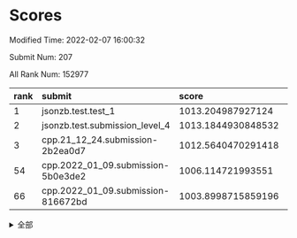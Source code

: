 # Scores

Modified Time: 2022-02-07 16:00:32

Submit Num: 207

All Rank Num: 152977

| rank |               submit               |       score        |       sigma        | pk_num |
| :--- | :--------------------------------- | :----------------- | :----------------- | :----- |
| 1    | jsonzb.test.test_1                 | 1013.204987927124  | 0.8324037321180824 | 2959   |
| 2    | jsonzb.test.submission_level_4     | 1013.1844930848532 | 0.7884686284851583 | 2953   |
| 3    | cpp.21_12_24.submission-2b2ea0d7   | 1012.5640470291418 | 0.7871909524872504 | 2952   |
| 54   | cpp.2022_01_09.submission-5b0e3de2 | 1006.114721993551  | 0.7221858502177986 | 2954   |
| 66   | cpp.2022_01_09.submission-816672bd | 1003.8998715859196 | 0.7212196186967927 | 2957   |


<details>
<summary>全部</summary>

| rank |                 submit                 |       score        |       sigma        | pk_num |
| :--- | :------------------------------------- | :----------------- | :----------------- | :----- |
| 1    | jsonzb.test.test_1                     | 1013.204987927124  | 0.8324037321180824 | 2959   |
| 2    | jsonzb.test.submission_level_4         | 1013.1844930848532 | 0.7884686284851583 | 2953   |
| 3    | cpp.21_12_24.submission-2b2ea0d7       | 1012.5640470291418 | 0.7871909524872504 | 2952   |
| 4    | gobigger.level_3.submission_level_3_18 | 1012.2101571171243 | 0.7853467072298034 | 2957   |
| 5    | gobigger.level_3.submission_level_3_25 | 1011.069161187474  | 0.7748397168432727 | 2954   |
| 6    | gobigger.level_3.submission_level_3_44 | 1010.9771896434285 | 0.7646132759103988 | 2954   |
| 7    | gobigger.level_3.submission_level_3_30 | 1010.8427060582086 | 0.7945323875790327 | 2958   |
| 8    | gobigger.level_3.submission_level_3_5  | 1010.5671346155158 | 0.7547999572504582 | 2953   |
| 9    | gobigger.level_3.submission_level_3_34 | 1010.5067890007732 | 0.77578801138048   | 2959   |
| 10   | gobigger.level_3.submission_level_3_29 | 1010.3940415806478 | 0.7568619188063224 | 2953   |
| 11   | gobigger.level_3.submission_level_3_45 | 1010.3122911194565 | 0.7685402820628893 | 2954   |
| 12   | gobigger.level_3.submission_level_3_8  | 1010.2593291092255 | 0.7688682383537571 | 2953   |
| 13   | gobigger.level_3.submission_level_3_14 | 1010.2364912163738 | 0.7533414246902791 | 2957   |
| 14   | gobigger.level_3.submission_level_3_33 | 1010.221086115827  | 0.7544878425999321 | 2959   |
| 15   | gobigger.level_3.submission_level_3_36 | 1010.2056105235907 | 0.7588903044266688 | 2955   |
| 16   | gobigger.level_3.submission_level_3_1  | 1010.1426163653538 | 0.7477179165985984 | 2953   |
| 17   | gobigger.level_3.submission_level_3_16 | 1010.1069068899251 | 0.7382302592209418 | 2959   |
| 18   | gobigger.level_3.submission_level_3_19 | 1010.043282256239  | 0.7704951464599464 | 2961   |
| 19   | gobigger.level_3.submission_level_3_35 | 1009.9699562339807 | 0.7641150753051656 | 2954   |
| 20   | gobigger.level_3.submission_level_3_42 | 1009.9573940987495 | 0.7368936220463094 | 2953   |
| 21   | gobigger.level_3.submission_level_3_20 | 1009.9479333498919 | 0.7546733776900166 | 2956   |
| 22   | gobigger.level_3.submission_level_3_37 | 1009.8790235367579 | 0.7511734923655482 | 2957   |
| 23   | gobigger.level_3.submission_level_3_43 | 1009.872738641921  | 0.744369381804888  | 2957   |
| 24   | gobigger.level_3.submission_level_3_24 | 1009.8649845920855 | 0.7626857459530295 | 2953   |
| 25   | gobigger.level_3.submission_level_3_46 | 1009.8594708485502 | 0.7563701395861264 | 2951   |
| 26   | gobigger.level_3.submission_level_3_10 | 1009.8262671777271 | 0.7413556874319382 | 2956   |
| 27   | gobigger.level_3.submission_level_3_7  | 1009.8201789291753 | 0.7647817913032442 | 2954   |
| 28   | gobigger.level_3.submission_level_3_32 | 1009.813021195481  | 0.7638940128755913 | 2954   |
| 29   | gobigger.level_3.submission_level_3_9  | 1009.80543027743   | 0.736884963671744  | 2953   |
| 30   | gobigger.level_3.submission_level_3_39 | 1009.7970487189905 | 0.7692350673873858 | 2955   |
| 31   | gobigger.level_3.submission_level_3_11 | 1009.7704456894196 | 0.7844545726680615 | 2958   |
| 32   | gobigger.level_3.submission_level_3_27 | 1009.7594975581171 | 0.7433429556670921 | 2955   |
| 33   | gobigger.level_3.submission_level_3_23 | 1009.7573887850708 | 0.7598044856210094 | 2955   |
| 34   | gobigger.level_3.submission_level_3_15 | 1009.7373161328668 | 0.7588411114449198 | 2959   |
| 35   | gobigger.level_3.submission_level_3_48 | 1009.6994398228147 | 0.7654647951283178 | 2957   |
| 36   | gobigger.level_3.submission_level_3_26 | 1009.6016135751122 | 0.7578455889401633 | 2959   |
| 37   | gobigger.level_3.submission_level_3_4  | 1009.5154727474926 | 0.7515533255715232 | 2957   |
| 38   | gobigger.level_3.submission_level_3_13 | 1009.4180962162098 | 0.7372970105302338 | 2957   |
| 39   | gobigger.level_3.submission_level_3_22 | 1009.3701161257444 | 0.7818197763658264 | 2958   |
| 40   | gobigger.level_3.submission_level_3_31 | 1009.3093029312981 | 0.788340417783763  | 2953   |
| 41   | gobigger.level_3.submission_level_3_17 | 1009.2637574939156 | 0.7374622755172856 | 2952   |
| 42   | gobigger.level_3.submission_level_3_6  | 1009.2038658230213 | 0.7341960201346084 | 2960   |
| 43   | gobigger.level_3.submission_level_3_2  | 1009.1700204191975 | 0.7565977913452462 | 2953   |
| 44   | gobigger.level_3.submission_level_3_49 | 1009.1440213534576 | 0.754758543505418  | 2956   |
| 45   | gobigger.level_3.submission_level_3_21 | 1009.1418366133876 | 0.7379676246725977 | 2962   |
| 46   | gobigger.level_3.submission_level_3_40 | 1009.1069712572166 | 0.7513822573681695 | 2960   |
| 47   | gobigger.level_3.submission_level_3_3  | 1008.9337855765725 | 0.7473055504391816 | 2951   |
| 48   | gobigger.level_3.submission_level_3_38 | 1008.8881522549591 | 0.7696347821709499 | 2958   |
| 49   | gobigger.level_3.submission_level_3_0  | 1008.7261912255586 | 0.7356063554719544 | 2956   |
| 50   | gobigger.level_3.submission_level_3_47 | 1008.7110484274222 | 0.7505353747632448 | 2951   |
| 51   | gobigger.level_3.submission_level_3_12 | 1008.6302720054789 | 0.7495000002881975 | 2964   |
| 52   | gobigger.level_3.submission_level_3_41 | 1008.6112655943925 | 0.7414596191800188 | 2957   |
| 53   | gobigger.level_3.submission_level_3_28 | 1008.3203275049701 | 0.7329368573315382 | 2962   |
| 54   | cpp.2022_01_09.submission-5b0e3de2     | 1006.114721993551  | 0.7221858502177986 | 2954   |
| 55   | gobigger.level_1.submission_level_1_12 | 1004.7025023517701 | 0.7228255433686791 | 2956   |
| 56   | gobigger.level_1.submission_level_1_11 | 1004.5203416561471 | 0.7199570660530369 | 2963   |
| 57   | gobigger.level_1.submission_level_1_21 | 1004.3749777522617 | 0.7188414796146362 | 2959   |
| 58   | gobigger.level_1.submission_level_1_19 | 1004.3663013494538 | 0.7257687490619464 | 2955   |
| 59   | gobigger.level_1.submission_level_1_44 | 1004.2667830567931 | 0.7120526029731605 | 2958   |
| 60   | gobigger.level_1.submission_level_1_1  | 1004.1891679284664 | 0.7221040632161061 | 2956   |
| 61   | gobigger.level_1.submission_level_1_29 | 1004.1596177890384 | 0.7185021262118305 | 2954   |
| 62   | gobigger.level_1.submission_level_1_13 | 1004.1451754159547 | 0.7007467045947497 | 2953   |
| 63   | gobigger.level_1.submission_level_1_39 | 1004.1363394948609 | 0.7173572229269373 | 2955   |
| 64   | gobigger.level_1.submission_level_1_34 | 1003.9827748808259 | 0.7085933454252201 | 2953   |
| 65   | gobigger.level_1.submission_level_1_25 | 1003.94225974772   | 0.7155324414078856 | 2954   |
| 66   | cpp.2022_01_09.submission-816672bd     | 1003.8998715859196 | 0.7212196186967927 | 2957   |
| 67   | gobigger.level_1.submission_level_1_38 | 1003.8908815983235 | 0.7296204210892627 | 2954   |
| 68   | gobigger.level_1.submission_level_1_15 | 1003.8686275710515 | 0.7176986110331675 | 2951   |
| 69   | gobigger.level_1.submission_level_1_2  | 1003.8120674803221 | 0.728813664898157  | 2958   |
| 70   | gobigger.level_1.submission_level_1_37 | 1003.7838167953468 | 0.7204723307799625 | 2958   |
| 71   | gobigger.level_1.submission_level_1_23 | 1003.7750952483512 | 0.7170550794519518 | 2950   |
| 72   | gobigger.level_1.submission_level_1_35 | 1003.7170967953447 | 0.7173040621325791 | 2957   |
| 73   | gobigger.level_1.submission_level_1_14 | 1003.7097650714703 | 0.7178697945343786 | 2955   |
| 74   | gobigger.level_1.submission_level_1_26 | 1003.6968332933824 | 0.7179845379011011 | 2956   |
| 75   | gobigger.level_1.submission_level_1_16 | 1003.6677927847409 | 0.7111293482732834 | 2962   |
| 76   | gobigger.level_1.submission_level_1_8  | 1003.6571822124085 | 0.69963763754398   | 2959   |
| 77   | gobigger.level_1.submission_level_1_33 | 1003.6534244737627 | 0.7201436487344561 | 2956   |
| 78   | gobigger.level_1.submission_level_1_48 | 1003.5691926539027 | 0.7064948374733079 | 2958   |
| 79   | gobigger.level_1.submission_level_1_46 | 1003.5210124724472 | 0.7124265306171556 | 2956   |
| 80   | gobigger.level_1.submission_level_1_0  | 1003.5157807685291 | 0.7230482875469996 | 2958   |
| 81   | gobigger.level_1.submission_level_1_9  | 1003.5107886911128 | 0.7160516990944927 | 2956   |
| 82   | gobigger.level_1.submission_level_1_17 | 1003.4128106532828 | 0.7154718705596477 | 2952   |
| 83   | gobigger.level_1.submission_level_1_42 | 1003.376685846384  | 0.7129117274557771 | 2956   |
| 84   | gobigger.level_1.submission_level_1_30 | 1003.2779635675785 | 0.7253950664386495 | 2958   |
| 85   | gobigger.level_1.submission_level_1_7  | 1003.2441146678699 | 0.7243706395687148 | 2962   |
| 86   | gobigger.level_1.submission_level_1_18 | 1003.1817232623948 | 0.7138301548225011 | 2955   |
| 87   | gobigger.level_1.submission_level_1_40 | 1003.1578215701909 | 0.7150296518513459 | 2954   |
| 88   | gobigger.level_1.submission_level_1_24 | 1003.0194570133713 | 0.7189445982549836 | 2955   |
| 89   | gobigger.level_1.submission_level_1_3  | 1002.9538979667402 | 0.719215322492101  | 2956   |
| 90   | gobigger.level_1.submission_level_1_6  | 1002.9403509089993 | 0.7062035081922097 | 2957   |
| 91   | gobigger.level_1.submission_level_1_41 | 1002.9398581514953 | 0.7097255288985541 | 2955   |
| 92   | gobigger.level_1.submission_level_1_22 | 1002.8023151314475 | 0.7108193643470567 | 2951   |
| 93   | gobigger.level_1.submission_level_1_20 | 1002.7735381682817 | 0.7158460336303012 | 2956   |
| 94   | gobigger.level_1.submission_level_1_47 | 1002.6847465465021 | 0.7094560287619125 | 2957   |
| 95   | gobigger.level_1.submission_level_1_31 | 1002.6202999744477 | 0.7210797684046347 | 2956   |
| 96   | gobigger.level_1.submission_level_1_36 | 1002.6043895595601 | 0.7140974648405976 | 2953   |
| 97   | gobigger.level_1.submission_level_1_45 | 1002.433005491859  | 0.711378779110172  | 2962   |
| 98   | gobigger.level_1.submission_level_1_28 | 1002.3872778574694 | 0.7047210749354725 | 2957   |
| 99   | gobigger.level_1.submission_level_1_49 | 1002.3621159545274 | 0.7137330611536997 | 2952   |
| 100  | gobigger.level_1.submission_level_1_27 | 1002.2492899384172 | 0.7023513165276043 | 2956   |
| 101  | gobigger.level_1.submission_level_1_43 | 1002.1318967143106 | 0.7110808245302935 | 2961   |
| 102  | gobigger.level_1.submission_level_1_10 | 1001.9415979099705 | 0.7157105546415342 | 2955   |
| 103  | gobigger.level_1.submission_level_1_32 | 1001.8832863934235 | 0.7127404651658698 | 2954   |
| 104  | gobigger.level_1.submission_level_1_4  | 1001.7943287117762 | 0.7178827654644837 | 2957   |
| 105  | gobigger.level_1.submission_level_1_5  | 1001.3374746701886 | 0.7129074106401704 | 2949   |
| 106  | gobigger.random.submission_random_49   | 997.6747634838385  | 0.7057909224858171 | 2953   |
| 107  | gobigger.random.submission_random_6    | 997.0872314533193  | 0.6977561851286023 | 2958   |
| 108  | gobigger.random.submission_random_24   | 997.05408775538    | 0.7137667017135564 | 2955   |
| 109  | gobigger.random.submission_random_41   | 997.0137092130793  | 0.7164787721867172 | 2957   |
| 110  | gobigger.random.submission_random_38   | 997.0085803299314  | 0.7079987021346769 | 2956   |
| 111  | gobigger.random.submission_random_37   | 996.9352359918786  | 0.7134026372895698 | 2957   |
| 112  | gobigger.random.submission_random_25   | 996.7673485190647  | 0.7032658446311438 | 2951   |
| 113  | gobigger.random.submission_random_8    | 996.7573121301924  | 0.7089903984906534 | 2956   |
| 114  | gobigger.random.submission_random_44   | 996.7087390740394  | 0.7079080213580967 | 2956   |
| 115  | gobigger.random.submission_random_40   | 996.6522844465809  | 0.7138311885027641 | 2957   |
| 116  | gobigger.random.submission_random_21   | 996.6026778090126  | 0.7062918360188281 | 2960   |
| 117  | gobigger.random.submission_random_42   | 996.5861842422833  | 0.7084290454372688 | 2958   |
| 118  | gobigger.random.submission_random_20   | 996.5726786199102  | 0.7100009997644714 | 2957   |
| 119  | gobigger.random.submission_random_1    | 996.5668786178787  | 0.723742465422908  | 2952   |
| 120  | gobigger.random.submission_random_26   | 996.5246323004881  | 0.7036259962846801 | 2960   |
| 121  | gobigger.random.submission_random_48   | 996.5124937896858  | 0.7148675038361643 | 2958   |
| 122  | gobigger.random.submission_random_36   | 996.3498045467389  | 0.7141885036134502 | 2958   |
| 123  | gobigger.random.submission_random_32   | 996.3170467947223  | 0.7108573576231042 | 2956   |
| 124  | gobigger.random.submission_random_28   | 996.3067993394212  | 0.6943494558207053 | 2956   |
| 125  | gobigger.random.submission_random_22   | 996.2830184267584  | 0.7144729410759935 | 2960   |
| 126  | gobigger.random.submission_random_39   | 996.2699707028502  | 0.7157216815026382 | 2958   |
| 127  | gobigger.random.submission_random_0    | 996.2160548543086  | 0.7018265702490274 | 2959   |
| 128  | gobigger.random.submission_random_31   | 996.1417049655271  | 0.6940770849294805 | 2959   |
| 129  | gobigger.random.submission_random_27   | 996.1336350828915  | 0.7137978319521334 | 2956   |
| 130  | gobigger.random.submission_random_30   | 996.0247298962738  | 0.7078873765040498 | 2960   |
| 131  | gobigger.random.submission_random_16   | 995.964314808022   | 0.7019658830638904 | 2957   |
| 132  | gobigger.random.submission_random_47   | 995.9637619564545  | 0.7162489486140045 | 2951   |
| 133  | gobigger.random.submission_random_15   | 995.8577016103424  | 0.7142705863432215 | 2953   |
| 134  | gobigger.random.submission_random_5    | 995.8346843535265  | 0.7096240240929554 | 2962   |
| 135  | gobigger.random.submission_random_4    | 995.7663944384565  | 0.7138955131712064 | 2950   |
| 136  | gobigger.random.submission_random_45   | 995.6883742516791  | 0.7066102279142095 | 2951   |
| 137  | gobigger.random.submission_random_7    | 995.6571054496507  | 0.7195859211599409 | 2952   |
| 138  | gobigger.random.submission_random_35   | 995.623737476859   | 0.6996820265883752 | 2953   |
| 139  | gobigger.random.submission_random_29   | 995.6207773044003  | 0.7094829043587669 | 2961   |
| 140  | gobigger.random.submission_random_12   | 995.4816747013622  | 0.7130254223033686 | 2958   |
| 141  | gobigger.random.submission_random_2    | 995.4379355781304  | 0.7138247711166777 | 2951   |
| 142  | gobigger.random.submission_random_17   | 995.3942385090937  | 0.720175100930584  | 2959   |
| 143  | gobigger.random.submission_random_34   | 995.3592223737382  | 0.7163097317388958 | 2962   |
| 144  | gobigger.random.submission_random_14   | 995.2367020832872  | 0.7139044012013066 | 2957   |
| 145  | gobigger.random.submission_random_33   | 995.1702055736239  | 0.7044232044498201 | 2954   |
| 146  | gobigger.random.submission_random_9    | 995.1641146852402  | 0.7034558426757698 | 2954   |
| 147  | gobigger.random.submission_random_13   | 995.1327829161947  | 0.7073397560742927 | 2955   |
| 148  | gobigger.random.submission_random_18   | 995.1104759286237  | 0.7246599335555264 | 2956   |
| 149  | gobigger.random.submission_random_43   | 995.0098220918235  | 0.7214403525207489 | 2962   |
| 150  | gobigger.random.submission_random_3    | 994.9914875717747  | 0.7141627837749704 | 2957   |
| 151  | gobigger.random.submission_random_23   | 994.9854441853913  | 0.7080503055664104 | 2955   |
| 152  | gobigger.level_2.submission_level_2_31 | 994.9703138369781  | 0.7202801460435655 | 2955   |
| 153  | gobigger.random.submission_random_19   | 994.7833112165434  | 0.7016020948281877 | 2960   |
| 154  | gobigger.random.submission_random_46   | 994.7594573069491  | 0.7136152593596256 | 2962   |
| 155  | gobigger.random.submission_random_11   | 994.7402490867709  | 0.7424070836044644 | 2954   |
| 156  | gobigger.random.submission_random_10   | 994.5955846902909  | 0.7145225639637866 | 2954   |
| 157  | gobigger.level_2.submission_level_2_41 | 994.057247104702   | 0.7283941354964993 | 2956   |
| 158  | gobigger.level_2.submission_level_2_44 | 993.8332310546824  | 0.7366485605395581 | 2960   |
| 159  | gobigger.level_2.submission_level_2_14 | 993.7082086542404  | 0.7254247990296392 | 2958   |
| 160  | gobigger.level_2.submission_level_2_33 | 993.2621355031737  | 0.7492125225351149 | 2961   |
| 161  | gobigger.level_2.submission_level_2_1  | 993.0775677077505  | 0.724682210626622  | 2950   |
| 162  | gobigger.level_2.submission_level_2_2  | 993.0511412526547  | 0.7482876048166601 | 2960   |
| 163  | gobigger.level_2.submission_level_2_21 | 992.8994788256736  | 0.7297362634257439 | 2954   |
| 164  | gobigger.level_2.submission_level_2_5  | 992.8982204580687  | 0.7560996907458485 | 2952   |
| 165  | gobigger.level_2.submission_level_2_10 | 992.8767976779078  | 0.7576884163268424 | 2955   |
| 166  | gobigger.level_2.submission_level_2_49 | 992.6836069472324  | 0.7339177902114471 | 2956   |
| 167  | gobigger.level_2.submission_level_2_38 | 992.6605076393923  | 0.7271364401842795 | 2955   |
| 168  | gobigger.level_2.submission_level_2_16 | 992.639692283922   | 0.7446042960410156 | 2952   |
| 169  | gobigger.level_2.submission_level_2_4  | 992.6230350350818  | 0.7405217301565628 | 2957   |
| 170  | gobigger.level_2.submission_level_2_24 | 992.4737030092215  | 0.7363240863460905 | 2955   |
| 171  | gobigger.level_2.submission_level_2_0  | 992.4105374189901  | 0.7354725987197679 | 2959   |
| 172  | gobigger.level_2.submission_level_2_25 | 992.4011708658518  | 0.7497620385040692 | 2959   |
| 173  | gobigger.level_2.submission_level_2_45 | 992.3383731453946  | 0.7297926982774712 | 2955   |
| 174  | gobigger.level_2.submission_level_2_30 | 992.3064557109044  | 0.7470915851630698 | 2956   |
| 175  | gobigger.level_2.submission_level_2_17 | 992.2823509179406  | 0.7519749550505441 | 2948   |
| 176  | gobigger.level_2.submission_level_2_19 | 992.26221598136    | 0.7443118547948581 | 2960   |
| 177  | gobigger.level_2.submission_level_2_23 | 992.2115844748814  | 0.723026230384286  | 2956   |
| 178  | gobigger.level_2.submission_level_2_28 | 992.1875404930187  | 0.7457350712482348 | 2959   |
| 179  | gobigger.level_2.submission_level_2_47 | 992.1629820736953  | 0.7455454251785775 | 2956   |
| 180  | gobigger.level_2.submission_level_2_3  | 992.14597229867    | 0.7578346046149973 | 2957   |
| 181  | gobigger.level_2.submission_level_2_11 | 992.1337056719971  | 0.7393574132638172 | 2957   |
| 182  | gobigger.level_2.submission_level_2_40 | 992.0676993324964  | 0.7530178941052557 | 2954   |
| 183  | gobigger.level_2.submission_level_2_36 | 992.0362061681042  | 0.7544954086365941 | 2958   |
| 184  | gobigger.level_2.submission_level_2_6  | 991.8959372421538  | 0.7504712545777723 | 2951   |
| 185  | gobigger.level_2.submission_level_2_15 | 991.8378844666662  | 0.7510522026990337 | 2957   |
| 186  | gobigger.level_2.submission_level_2_26 | 991.8148390118658  | 0.759516815032045  | 2946   |
| 187  | gobigger.level_2.submission_level_2_48 | 991.7885889940524  | 0.7439892336078494 | 2958   |
| 188  | gobigger.level_2.submission_level_2_13 | 991.7596373599665  | 0.7531250635270328 | 2951   |
| 189  | gobigger.level_2.submission_level_2_42 | 991.7234396928388  | 0.7587660088771335 | 2952   |
| 190  | gobigger.level_2.submission_level_2_12 | 991.6940405816881  | 0.7430871522055841 | 2959   |
| 191  | gobigger.level_2.submission_level_2_37 | 991.6649888206155  | 0.7488650652746882 | 2959   |
| 192  | gobigger.level_2.submission_level_2_39 | 991.6446855912812  | 0.7524496611141135 | 2958   |
| 193  | gobigger.level_2.submission_level_2_35 | 991.5365876401781  | 0.7532501332183483 | 2954   |
| 194  | gobigger.level_2.submission_level_2_46 | 991.527188181259   | 0.7335532360747803 | 2960   |
| 195  | gobigger.level_2.submission_level_2_7  | 991.5241033844742  | 0.759471516862842  | 2961   |
| 196  | gobigger.level_2.submission_level_2_8  | 991.4913023156614  | 0.7461993089825218 | 2955   |
| 197  | gobigger.level_2.submission_level_2_22 | 991.221658333365   | 0.7401594135085563 | 2953   |
| 198  | gobigger.level_2.submission_level_2_29 | 991.1739056197138  | 0.754502468625131  | 2959   |
| 199  | gobigger.level_2.submission_level_2_34 | 991.1014659055598  | 0.7532071904661347 | 2956   |
| 200  | gobigger.level_2.submission_level_2_32 | 991.0339192630615  | 0.7573716907858113 | 2953   |
| 201  | gobigger.level_2.submission_level_2_9  | 990.8660209878364  | 0.7383242741608372 | 2959   |
| 202  | gobigger.level_2.submission_level_2_27 | 990.8291808276188  | 0.7449963362146128 | 2957   |
| 203  | gobigger.level_2.submission_level_2_18 | 990.6505789059295  | 0.7620264635662427 | 2954   |
| 204  | gobigger.level_2.submission_level_2_43 | 990.3482075842211  | 0.7536924177898083 | 2956   |
| 205  | gobigger.level_2.submission_level_2_20 | 988.6064387705094  | 0.7701766960902093 | 2961   |
| 206  | gobigger.none.submission_none_0        | 976.5441093298126  | 1.406951363365842  | 2955   |
| 207  | gobigger.none.submission_none_1        | 973.9286385857893  | 1.7850812415433002 | 2961   |

</details>